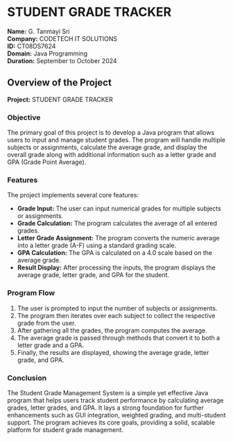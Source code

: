 # STUDENT GRADE TRACKER

**Name:** G. Tanmayi Sri  
**Company:** CODETECH IT SOLUTIONS  
**ID:** CT08DS7624  
**Domain:** Java Programming  
**Duration:** September to October 2024  

## Overview of the Project

**Project:** STUDENT GRADE TRACKER

### Objective

The primary goal of this project is to develop a Java program that allows users to input and manage student grades. The program will handle multiple subjects or assignments, calculate the average grade, and display the overall grade along with additional information such as a letter grade and GPA (Grade Point Average).

### Features

The project implements several core features:

- **Grade Input:** The user can input numerical grades for multiple subjects or assignments.
- **Grade Calculation:** The program calculates the average of all entered grades.
- **Letter Grade Assignment:** The program converts the numeric average into a letter grade (A-F) using a standard grading scale.
- **GPA Calculation:** The GPA is calculated on a 4.0 scale based on the average grade.
- **Result Display:** After processing the inputs, the program displays the average grade, letter grade, and GPA for the student.

### Program Flow

1. The user is prompted to input the number of subjects or assignments.
2. The program then iterates over each subject to collect the respective grade from the user.
3. After gathering all the grades, the program computes the average.
4. The average grade is passed through methods that convert it to both a letter grade and a GPA.
5. Finally, the results are displayed, showing the average grade, letter grade, and GPA.

### Conclusion

The Student Grade Management System is a simple yet effective Java program that helps users track student performance by calculating average grades, letter grades, and GPA. It lays a strong foundation for further enhancements such as GUI integration, weighted grading, and multi-student support. The program achieves its core goals, providing a solid, scalable platform for student grade management.
